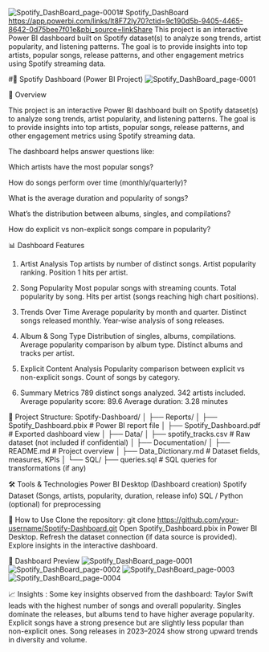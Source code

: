 ![Spotify_DashBoard_page-0001](https://github.com/user-attachments/assets/47101728-2973-488e-bed0-5657918be4c8)# Spotify_DashBoard
https://app.powerbi.com/links/lt8F72ly70?ctid=9c190d5b-9405-4465-8642-0d75bee7f01e&pbi_source=linkShare
This project is an interactive Power BI dashboard built on Spotify dataset(s) to analyze song trends, artist popularity, and listening patterns. The goal is to provide insights into top artists, popular songs, release patterns, and other engagement metrics using Spotify streaming data.

#🎵 Spotify Dashboard (Power BI Project)
![Spotify_DashBoard_page-0001](https://github.com/user-attachments/assets/0858e243-d44b-4828-9513-ef85d4bb436f)

📌 Overview

This project is an interactive Power BI dashboard built on Spotify dataset(s) to analyze song trends, artist popularity, and listening patterns. The goal is to provide insights into top artists, popular songs, release patterns, and other engagement metrics using Spotify streaming data.

The dashboard helps answer questions like:

Which artists have the most popular songs?

How do songs perform over time (monthly/quarterly)?

What is the average duration and popularity of songs?

What’s the distribution between albums, singles, and compilations?

How do explicit vs non-explicit songs compare in popularity?

📊 Dashboard Features
1. Artist Analysis
Top artists by number of distinct songs.
Artist popularity ranking.
Position 1 hits per artist.

2. Song Popularity
Most popular songs with streaming counts.
Total popularity by song.
Hits per artist (songs reaching high chart positions).

3. Trends Over Time
Average popularity by month and quarter.
Distinct songs released monthly.
Year-wise analysis of song releases.

4. Album & Song Type
Distribution of singles, albums, compilations.
Average popularity comparison by album type.
Distinct albums and tracks per artist.

5. Explicit Content Analysis
Popularity comparison between explicit vs non-explicit songs.
Count of songs by category.

6. Summary Metrics
789 distinct songs analyzed.
342 artists included.
Average popularity score: 89.6
Average duration: 3.28 minutes

📂 Project Structure:
Spotify-Dashboard/
│
├── Reports/
│   ├── Spotify_Dashboard.pbix   # Power BI report file
│   ├── Spotify_Dashboard.pdf    # Exported dashboard view
│
├── Data/
│   ├── spotify_tracks.csv       # Raw dataset (not included if confidential)
│
├── Documentation/
│   ├── README.md                # Project overview
│   ├── Data_Dictionary.md       # Dataset fields, measures, KPIs
│
└── SQL/
    ├── queries.sql              # SQL queries for transformations (if any)

🛠️ Tools & Technologies
Power BI Desktop (Dashboard creation)
Spotify Dataset (Songs, artists, popularity, duration, release info)
SQL / Python (optional) for preprocessing

🚀 How to Use
Clone the repository:
git clone https://github.com/your-username/Spotify-Dashboard.git
Open Spotify_Dashboard.pbix in Power BI Desktop.
Refresh the dataset connection (if data source is provided).
Explore insights in the interactive dashboard.

📸 Dashboard Preview
![Spotify_DashBoard_page-0001](https://github.com/user-attachments/assets/a703756e-41d0-4ac2-a98b-fa670a5b57ba)
![Spotify_DashBoard_page-0002](https://github.com/user-attachments/assets/b92d949d-5100-4db8-93dd-d0c89eb243ed)
![Spotify_DashBoard_page-0003](https://github.com/user-attachments/assets/a1323c0e-b279-4c16-8139-ba437b132f73)
![Spotify_DashBoard_page-0004](https://github.com/user-attachments/assets/b0ef62d6-74b3-4cd9-ba12-6cd0a1f0d139)




📈 Insights :
Some key insights observed from the dashboard:
Taylor Swift leads with the highest number of songs and overall popularity.
Singles dominate the releases, but albums tend to have higher average popularity.
Explicit songs have a strong presence but are slightly less popular than non-explicit ones.
Song releases in 2023–2024 show strong upward trends in diversity and volume.

